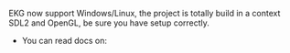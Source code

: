 EKG now support Windows/Linux, the project is totally build in a context SDL2 and OpenGL, be sure you have setup correctly.

* You can read docs on:
